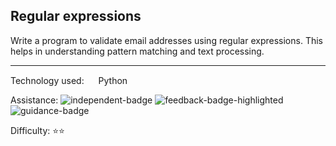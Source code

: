 ## Regular expressions
Write a program to validate email addresses using regular expressions. This helps in understanding pattern matching and text processing.

<hr>

Technology used: <img src="https://github.com/user-attachments/assets/7d285894-8452-4382-9eb4-59ed43c78129" height="15" width="15" valign="center"> Python

Assistance: ![independent-badge](https://img.shields.io/badge/Independent-32383b)
![feedback-badge-highlighted](https://img.shields.io/badge/Feedback-53a8c9)
![guidance-badge](https://img.shields.io/badge/Guidance-32383b)

Difficulty: ⭐⭐
